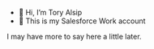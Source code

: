 - 👋 Hi, I’m Tory Alsip
- 👀 This is my Salesforce Work account

I may have more to say here a little later.

<!---
tory-alsip-sfmc/tory-alsip-sfmc is a ✨ special ✨ repository because its `README.md` (this file) appears on your GitHub profile.
You can click the Preview link to take a look at your changes.
--->
